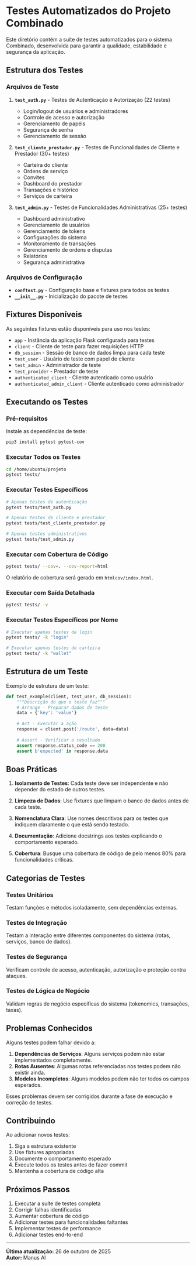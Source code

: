 # Testes Automatizados do Projeto Combinado

Este diretório contém a suíte de testes automatizados para o sistema Combinado, desenvolvida para garantir a qualidade, estabilidade e segurança da aplicação.

## Estrutura dos Testes

### Arquivos de Teste

1. **`test_auth.py`** - Testes de Autenticação e Autorização (22 testes)
   - Login/logout de usuários e administradores
   - Controle de acesso e autorização
   - Gerenciamento de papéis
   - Segurança de senha
   - Gerenciamento de sessão

2. **`test_cliente_prestador.py`** - Testes de Funcionalidades de Cliente e Prestador (30+ testes)
   - Carteira do cliente
   - Ordens de serviço
   - Convites
   - Dashboard do prestador
   - Transações e histórico
   - Serviços de carteira

3. **`test_admin.py`** - Testes de Funcionalidades Administrativas (25+ testes)
   - Dashboard administrativo
   - Gerenciamento de usuários
   - Gerenciamento de tokens
   - Configurações do sistema
   - Monitoramento de transações
   - Gerenciamento de ordens e disputas
   - Relatórios
   - Segurança administrativa

### Arquivos de Configuração

- **`conftest.py`** - Configuração base e fixtures para todos os testes
- **`__init__.py`** - Inicialização do pacote de testes

## Fixtures Disponíveis

As seguintes fixtures estão disponíveis para uso nos testes:

- `app` - Instância da aplicação Flask configurada para testes
- `client` - Cliente de teste para fazer requisições HTTP
- `db_session` - Sessão de banco de dados limpa para cada teste
- `test_user` - Usuário de teste com papel de cliente
- `test_admin` - Administrador de teste
- `test_provider` - Prestador de teste
- `authenticated_client` - Cliente autenticado como usuário
- `authenticated_admin_client` - Cliente autenticado como administrador

## Executando os Testes

### Pré-requisitos

Instale as dependências de teste:

```bash
pip3 install pytest pytest-cov
```

### Executar Todos os Testes

```bash
cd /home/ubuntu/projeto
pytest tests/
```

### Executar Testes Específicos

```bash
# Apenas testes de autenticação
pytest tests/test_auth.py

# Apenas testes de cliente e prestador
pytest tests/test_cliente_prestador.py

# Apenas testes administrativos
pytest tests/test_admin.py
```

### Executar com Cobertura de Código

```bash
pytest tests/ --cov=. --cov-report=html
```

O relatório de cobertura será gerado em `htmlcov/index.html`.

### Executar com Saída Detalhada

```bash
pytest tests/ -v
```

### Executar Testes Específicos por Nome

```bash
# Executar apenas testes de login
pytest tests/ -k "login"

# Executar apenas testes de carteira
pytest tests/ -k "wallet"
```

## Estrutura de um Teste

Exemplo de estrutura de um teste:

```python
def test_example(client, test_user, db_session):
    """Descrição do que o teste faz"""
    # Arrange - Preparar dados de teste
    data = {'key': 'value'}
    
    # Act - Executar a ação
    response = client.post('/route', data=data)
    
    # Assert - Verificar o resultado
    assert response.status_code == 200
    assert b'expected' in response.data
```

## Boas Práticas

1. **Isolamento de Testes**: Cada teste deve ser independente e não depender do estado de outros testes.

2. **Limpeza de Dados**: Use fixtures que limpam o banco de dados antes de cada teste.

3. **Nomenclatura Clara**: Use nomes descritivos para os testes que indiquem claramente o que está sendo testado.

4. **Documentação**: Adicione docstrings aos testes explicando o comportamento esperado.

5. **Cobertura**: Busque uma cobertura de código de pelo menos 80% para funcionalidades críticas.

## Categorias de Testes

### Testes Unitários
Testam funções e métodos isoladamente, sem dependências externas.

### Testes de Integração
Testam a interação entre diferentes componentes do sistema (rotas, serviços, banco de dados).

### Testes de Segurança
Verificam controle de acesso, autenticação, autorização e proteção contra ataques.

### Testes de Lógica de Negócio
Validam regras de negócio específicas do sistema (tokenomics, transações, taxas).

## Problemas Conhecidos

Alguns testes podem falhar devido a:

1. **Dependências de Serviços**: Alguns serviços podem não estar implementados completamente.
2. **Rotas Ausentes**: Algumas rotas referenciadas nos testes podem não existir ainda.
3. **Modelos Incompletos**: Alguns modelos podem não ter todos os campos esperados.

Esses problemas devem ser corrigidos durante a fase de execução e correção de testes.

## Contribuindo

Ao adicionar novos testes:

1. Siga a estrutura existente
2. Use fixtures apropriadas
3. Documente o comportamento esperado
4. Execute todos os testes antes de fazer commit
5. Mantenha a cobertura de código alta

## Próximos Passos

1. Executar a suíte de testes completa
2. Corrigir falhas identificadas
3. Aumentar cobertura de código
4. Adicionar testes para funcionalidades faltantes
5. Implementar testes de performance
6. Adicionar testes end-to-end

---

**Última atualização:** 26 de outubro de 2025  
**Autor:** Manus AI

